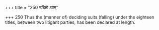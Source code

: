 +++
title = "250 उदितो ऽयम्"

+++
250	Thus the (manner of) deciding suits (falling) under the eighteen titles, between two litigant parties, has been declared at length.